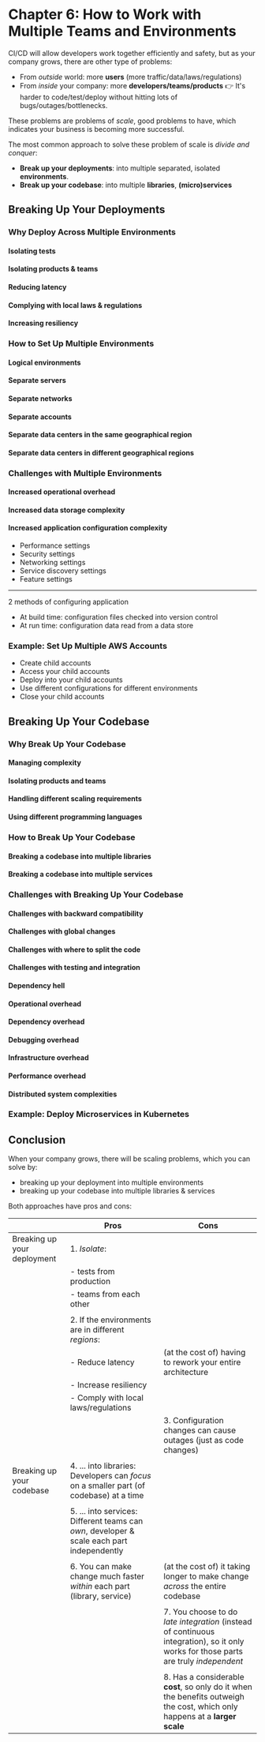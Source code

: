 # Chapter 6: How to Work with Multiple Teams and Environments

CI/CD will allow developers work together efficiently and safety, but as your company grows, there are other type of problems:

- From _outside_ world: more **users** (more traffic/data/laws/regulations)
- From _inside_ your company: more **developers/teams/products** 👉 It's harder to code/test/deploy without hitting lots of bugs/outages/bottlenecks.

These problems are problems of _scale_, good problems to have, which indicates your business is becoming more successful.

The most common approach to solve these problem of scale is _divide and conquer_:

- **Break up your deployments**: into multiple separated, isolated **environments**.
- **Break up your codebase**: into multiple **libraries**, **(micro)services**
## Breaking Up Your Deployments

### Why Deploy Across Multiple Environments

#### Isolating tests

#### Isolating products & teams

#### Reducing latency

#### Complying with local laws & regulations

#### Increasing resiliency

### How to Set Up Multiple Environments

#### Logical environments

#### Separate servers

#### Separate networks

#### Separate accounts

#### Separate data centers in the same geographical region

#### Separate data centers in different geographical regions

### Challenges with Multiple Environments

#### Increased operational overhead

#### Increased data storage complexity

#### Increased application configuration complexity

- Performance settings
- Security settings
- Networking settings
- Service discovery settings
- Feature settings

---

2 methods of configuring application

- At build time: configuration files checked into version control
- At run time: configuration data read from a data store

### Example: Set Up Multiple AWS Accounts

- Create child accounts
- Access your child accounts
- Deploy into your child accounts
- Use different configurations for different environments
- Close your child accounts

## Breaking Up Your Codebase

### Why Break Up Your Codebase

#### Managing complexity

#### Isolating products and teams

#### Handling different scaling requirements

#### Using different programming languages

### How to Break Up Your Codebase

#### Breaking a codebase into multiple libraries

#### Breaking a codebase into multiple services

### Challenges with Breaking Up Your Codebase

#### Challenges with backward compatibility

#### Challenges with global changes

#### Challenges with where to split the code

#### Challenges with testing and integration

#### Dependency hell

#### Operational overhead

#### Dependency overhead

#### Debugging overhead

#### Infrastructure overhead

#### Performance overhead

#### Distributed system complexities

### Example: Deploy Microservices in Kubernetes

## Conclusion

When your company grows, there will be scaling problems, which you can solve by:

- breaking up your deployment into multiple environments
- breaking up your codebase into multiple libraries & services

Both approaches have pros and cons:

|                             | Pros                                                                                       | Cons                                                                                                                                 |
| --------------------------- | ------------------------------------------------------------------------------------------ | ------------------------------------------------------------------------------------------------------------------------------------ |
| Breaking up your deployment | 1. _Isolate_:                                                                              |                                                                                                                                      |
|                             | - tests from production                                                                    |                                                                                                                                      |
|                             | - teams from each other                                                                    |                                                                                                                                      |
|                             |                                                                                            |                                                                                                                                      |
|                             | 2. If the environments are in different _regions_:                                         |                                                                                                                                      |
|                             | - Reduce latency                                                                           | (at the cost of) having to rework your entire architecture                                                                           |
|                             | - Increase resiliency                                                                      |                                                                                                                                      |
|                             | - Comply with local laws/regulations                                                       |                                                                                                                                      |
|                             |                                                                                            | 3. Configuration changes can cause outages (just as code changes)                                                                    |
|                             |                                                                                            |                                                                                                                                      |
| Breaking up your codebase   | 4. ... into libraries: Developers can _focus_ on a smaller part (of codebase) at a time    |                                                                                                                                      |
|                             |                                                                                            |                                                                                                                                      |
|                             | 5. ... into services: Different teams can _own_, developer & scale each part independently |                                                                                                                                      |
|                             |                                                                                            |                                                                                                                                      |
|                             | 6. You can make change much faster _within_ each part (library, service)                   | (at the cost of) it taking longer to make change _across_ the entire codebase                                                        |
|                             |                                                                                            |                                                                                                                                      |
|                             |                                                                                            | 7. You choose to do _late integration_ (instead of continuous integration), so it only works for those parts are truly _independent_ |
|                             |                                                                                            |                                                                                                                                      |
|                             |                                                                                            | 8. Has a considerable **cost**, so only do it when the benefits outweigh the cost, which only happens at a **larger scale**          |
